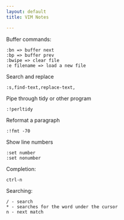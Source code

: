 ```yaml
---
layout: default
title: VIM Notes

---
```



Buffer commands:

	:bn => buffer next
	:bp => buffer prev
	:bwipe => clear file
	:e filename => load a new file

Search and replace

	:s,find-text,replace-text,

Pipe through tidy or other program

	:!perltidy

Reformat a paragraph

	:!fmt -70

Show line numbers

	:set number
	:set nonumber

Completion:

	ctrl-n

Searching:

	/ - search
	* - searches for the word under the cursor
	n - next match


